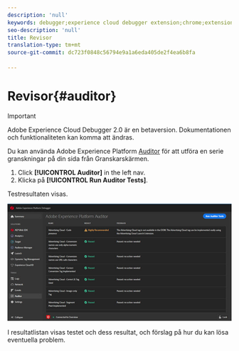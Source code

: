 ```yaml
---
description: 'null'
keywords: debugger;experience cloud debugger extension;chrome;extension;auditor;dtm;target
seo-description: 'null'
title: Revisor
translation-type: tm+mt
source-git-commit: dc723f0848c56794e9a1a6eda405de2f4ea6b8fa

---
```



# Revisor{#auditor}

> [!IMPORTANT]
>
> Adobe Experience Cloud Debugger 2.0 är en betaversion. Dokumentationen och funktionaliteten kan komma att ändras.

Du kan använda Adobe Experience Platform [Auditor](https://docs.adobe.com/content/help/en/auditor/using/overview.html) för att utföra en serie granskningar på din sida från Granskarskärmen.

1. Click **[!UICONTROL Auditor]** in the left nav.
1. Klicka på **[!UICONTROL Run Auditor Tests]**.

Testresultaten visas.

![](assets/auditor-results.jpg)

I resultatlistan visas testet och dess resultat, och förslag på hur du kan lösa eventuella problem.